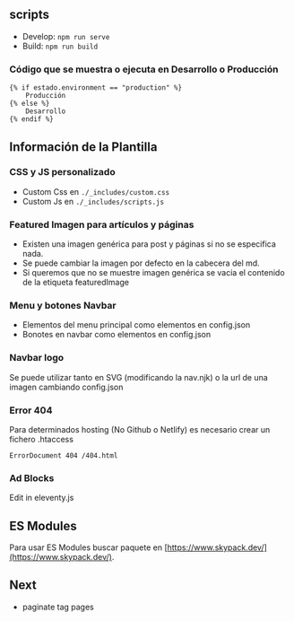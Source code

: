 

## scripts
- Develop: `npm run serve`
- Build: `npm run build`

### Código que se muestra o ejecuta en Desarrollo o Producción

```
{% if estado.environment == "production" %}
    Producción
{% else %}
    Desarrollo
{% endif %}
```

## Información de la Plantilla

### CSS y JS personalizado
- Custom Css en `./_includes/custom.css`
- Custom Js en `./_includes/scripts.js`

### Featured Imagen para artículos y páginas
- Existen una imagen genérica para post y páginas si no se especifica nada.
- Se puede cambiar la imagen por defecto en la cabecera del md.
- Si queremos que no se muestre imagen genérica se vacia el contenido de la etiqueta featuredImage

### Menu y botones Navbar
- Elementos del menu principal como elementos en config.json
- Bonotes en navbar como elementos en config.json

### Navbar logo
Se puede utilizar tanto en SVG (modificando la nav.njk) o la url de una imagen cambiando config.json

### Error 404

Para determinados hosting (No Github o Netlify) es necesario crear un fichero .htaccess

`ErrorDocument 404 /404.html`

### Ad Blocks

Edit in eleventy.js

## ES Modules

Para usar ES Modules buscar paquete en [https://www.skypack.dev/](https://www.skypack.dev/).

## Next

- paginate tag pages



